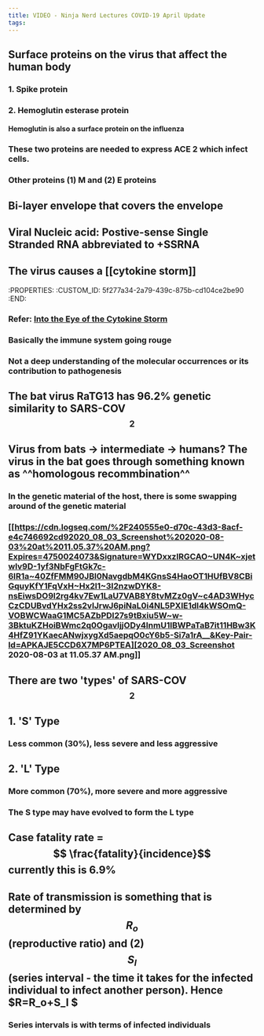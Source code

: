 ```yaml
---
title: VIDEO - Ninja Nerd Lectures COVID-19 April Update
tags:
---
```


## **Surface** proteins on the virus that affect the human body
### 1. Spike protein
### 2. Hemoglutin esterase protein
#### Hemoglutin is also a surface protein on the influenza
### These two proteins are needed to express ACE 2 which infect cells.
### Other proteins (1) M and (2) E proteins
## Bi-layer envelope that covers the envelope
## Viral Nucleic acid: **Postive-sense Single Stranded RNA** abbreviated to +SSRNA
## The virus causes a [[cytokine storm]]
   :PROPERTIES:
   :CUSTOM_ID: 5f277a34-2a79-439c-875b-cd104ce2be90
   :END:
### Refer: [Into the Eye of the Cytokine Storm](https://www.ncbi.nlm.nih.gov/pmc/articles/PMC3294426/)
### Basically the immune system going rouge
### Not a deep understanding of the molecular occurrences or its contribution to pathogenesis
## The bat virus RaTG13 has 96.2% genetic similarity to SARS-COV $$_2$$
## Virus from bats -> intermediate -> humans? The virus in the bat goes through something known as ^^homologous recommbination^^
### In the genetic material of the host, there is some swapping around of the genetic material
### [[https://cdn.logseq.com/%2F240555e0-d70c-43d3-8acf-e4c746692cd92020_08_03_Screenshot%202020-08-03%20at%2011.05.37%20AM.png?Expires=4750024073&Signature=WYDxxzIRGCAO~UN4K~xjetwlv9D-1yf3NbFgFtGk7c-6IR1a~40ZfFMM90JBl0NavgdbM4KGnsS4HaoOT1HUfBV8CBiGquyKfY1FqVxH~Hx2l1~3I2nzwDYK8-nsEiwsDO9l2rg4kv7Ew1LaU7VAB8Y8tvMZz0gV~c4AD3WHycCzCDUBvdYHx2ss2vIJrwJ6piNaL0i4NL5PXIE1dl4kWSOmQ-VOBWCWaaG1MC5AZbPDI27s9tBxiu5W~w-3BktuKZHoiBWmc2q0OgavIjjODy4lnmU1IBWPaTaB7it11HBw3K4HfZ91YKaecANwjxygXd5aepqO0cY6b5-Si7a1rA__&Key-Pair-Id=APKAJE5CCD6X7MP6PTEA][2020_08_03_Screenshot 2020-08-03 at 11.05.37 AM.png]]
## There are two 'types' of SARS-COV $$_2$$
## 1. 'S' Type
### Less common (30%), less severe and less aggressive
## 2. 'L' Type
### More common (70%), more severe and more aggressive
### The S type may have evolved to form the L type
## Case fatality rate = $$ \frac{fatality}{incidence}$$ currently this is 6.9%
## Rate of transmission is something that is determined by $$R_o$$ (reproductive ratio) and (2) $$S_I$$ (series interval - the time it takes for the infected individual to infect another person). Hence $R=R_o+S_I  $
### Series intervals is with terms of infected individuals
